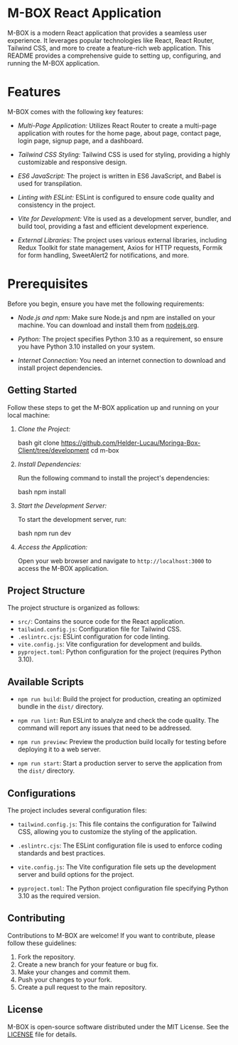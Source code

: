 # M-BOX React Application



M-BOX is a modern React application that provides a seamless user experience. It leverages popular technologies like React, React Router, Tailwind CSS, and more to create a feature-rich web application. This README provides a comprehensive guide to setting up, configuring, and running the M-BOX application.


# Features

M-BOX comes with the following key features:

- *Multi-Page Application:* Utilizes React Router to create a multi-page application with routes for the home page, about page, contact page, login page, signup page, and a dashboard.

- *Tailwind CSS Styling:* Tailwind CSS is used for styling, providing a highly customizable and responsive design.

- *ES6 JavaScript:* The project is written in ES6 JavaScript, and Babel is used for transpilation.

- *Linting with ESLint:* ESLint is configured to ensure code quality and consistency in the project.

- *Vite for Development:* Vite is used as a development server, bundler, and build tool, providing a fast and efficient development experience.

- *External Libraries:* The project uses various external libraries, including Redux Toolkit for state management, Axios for HTTP requests, Formik for form handling, SweetAlert2 for notifications, and more.

# Prerequisites

Before you begin, ensure you have met the following requirements:

- *Node.js and npm:* Make sure Node.js and npm are installed on your machine. You can download and install them from [nodejs.org](https://nodejs.org/).

- *Python:* The project specifies Python 3.10 as a requirement, so ensure you have Python 3.10 installed on your system.

- *Internet Connection:* You need an internet connection to download and install project dependencies.

## Getting Started

Follow these steps to get the M-BOX application up and running on your local machine:

1. *Clone the Project:*
   
   bash
   git clone  https://github.com/Helder-Lucau/Moringa-Box-Client/tree/development
  cd m-box
   

2. *Install Dependencies:*
   
   Run the following command to install the project's dependencies:

   bash
   npm install
   

3. *Start the Development Server:*

   To start the development server, run:

   bash
   npm run dev
   

4. *Access the Application:*

   Open your web browser and navigate to `http://localhost:3000` to access the M-BOX application.

## Project Structure

The project structure is organized as follows:

- `src/`: Contains the source code for the React application.
- `tailwind.config.js`: Configuration file for Tailwind CSS.
- `.eslintrc.cjs`: ESLint configuration for code linting.
- `vite.config.js`: Vite configuration for development and builds.
- `pyproject.toml`: Python configuration for the project (requires Python 3.10).

## Available Scripts

- `npm run build`: Build the project for production, creating an optimized bundle in the `dist/` directory.

- `npm run lint`: Run ESLint to analyze and check the code quality. The command will report any issues that need to be addressed.

- `npm run preview`: Preview the production build locally for testing before deploying it to a web server.

- `npm run start`: Start a production server to serve the application from the `dist/` directory.

## Configurations

The project includes several configuration files:

- `tailwind.config.js`: This file contains the configuration for Tailwind CSS, allowing you to customize the styling of the application.

- `.eslintrc.cjs`: The ESLint configuration file is used to enforce coding standards and best practices.

- `vite.config.js`: The Vite configuration file sets up the development server and build options for the project.

- `pyproject.toml`: The Python project configuration file specifying Python 3.10 as the required version.

## Contributing

Contributions to M-BOX are welcome! If you want to contribute, please follow these guidelines:
1. Fork the repository.
2. Create a new branch for your feature or bug fix.
3. Make your changes and commit them.
4. Push your changes to your fork.
5. Create a pull request to the main repository.

## License

M-BOX is open-source software distributed under the MIT License. See the [LICENSE](LICENSE) file for details.